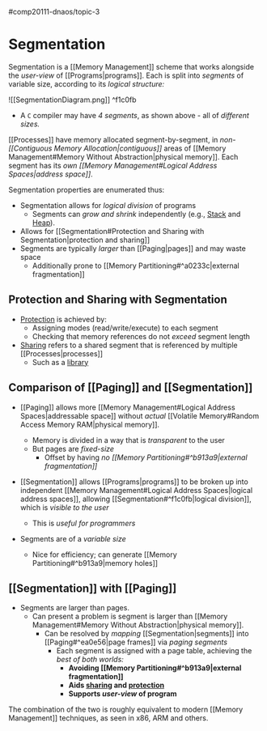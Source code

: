 #comp20111-dnaos/topic-3 
# Segmentation

Segmentation is a [[Memory Management]] scheme that works alongside the *user-view* of [[Programs|programs]]. Each is split into *segments* of variable size, according to its *logical structure:*

![[SegmentationDiagram.png]] ^f1c0fb
- A `C` compiler may have *4 segments*, as shown above - all of *different sizes.*

[[Processes]] have memory allocated segment-by-segment, in *non-[[Contiguous Memory Allocation|contiguous]]* areas of [[Memory Management#Memory Without Abstraction|physical memory]]. Each segment has its *own [[Memory Management#Logical Address Spaces|address space]]*. 

Segmentation properties are enumerated thus:

- Segmentation allows for *logical division* of programs
	- Segments can *grow and shrink* independently (e.g., [Stack](https://en.wikipedia.org/wiki/Stack_(abstract_data_type)) and [Heap](https://en.wikipedia.org/wiki/Heap_(data_structure))). 
- Allows for [[Segmentation#Protection and Sharing with Segmentation|protection and sharing]] 
- Segments are typically *larger* than [[Paging|pages]] and may waste space
	- Additionally prone to [[Memory Partitioning#^a0233c|external fragmentation]]

## Protection and Sharing with Segmentation

- [Protection]() is achieved by:
	- Assigning modes (read/write/execute) to each segment
	- Checking that memory references do not *exceed* segment length
- [Sharing]() refers to a shared segment that is referenced by multiple [[Processes|processes]]
	- Such as a [library]()

## Comparison of [[Paging]] and [[Segmentation]]

- [[Paging]] allows more [[Memory Management#Logical Address Spaces|addressable space]] without *actual* [[Volatile Memory#Random Access Memory RAM|physical memory]].
	- Memory is divided in a way that is *transparent* to the user
	- But pages are *fixed-size* 
		- Offset by having *no [[Memory Partitioning#^b913a9|external fragmentation]]* 

- [[Segmentation]] allows [[Programs|programs]] to be broken up into independent [[Memory Management#Logical Address Spaces|logical address spaces]], allowing [[Segmentation#^f1c0fb|logical division]], which is *visible to the user*
	- This is *useful for programmers*
- Segments are of a *variable size*
	- Nice for efficiency; can generate [[Memory Partitioning#^b913a9|memory holes]]

## [[Segmentation]] with [[Paging]]

- Segments are larger than pages.
	- Can present a problem is segment is larger than [[Memory Management#Memory Without Abstraction|physical memory]].
		- Can be resolved by *mapping* [[Segmentation|segments]] into [[Paging#^ea0e56|page frames]] via *paging segments*
			- Each segment is assigned with a page table, achieving the *best of both worlds:*
				- **Avoiding [[Memory Partitioning#^b913a9|external fragmentation]]**
				- **Aids [sharing](https://en.wikipedia.org/wiki/Shared_memory) and [protection]()** 
				- **Supports *user-view* of program**

The combination of the two is roughly equivalent to modern [[Memory Management]] techniques, as seen in x86, ARM and others.
